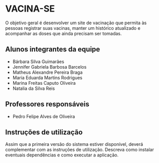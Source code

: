 # VACINA-SE

O objetivo geral é desenvolver um site de vacinação que permita às pessoas registrar suas vacinas, manter um histórico atualizado e acompanhar as doses que ainda precisam ser tomadas. 

## Alunos integrantes da equipe

* Bárbara Silva Guimarães 
* Jennifer Gabriela Barbosa Barcelos 
* Matheus Alexandre Pereira Braga 
* Maria Eduarda Martins Rodrigues
* Marina Freitas Caputo Oliveira
* Natalia da Silva Reis 

## Professores responsáveis

* Pedro Felipe Alves de Oliveira


## Instruções de utilização

Assim que a primeira versão do sistema estiver disponível, deverá complementar com as instruções de utilização. Descreva como instalar eventuais dependências e como executar a aplicação.
